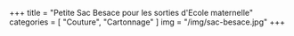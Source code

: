 +++
title = "Petite Sac Besace pour les sorties d'Ecole maternelle"
categories = [ "Couture", "Cartonnage" ]
img = "/img/sac-besace.jpg"
+++
